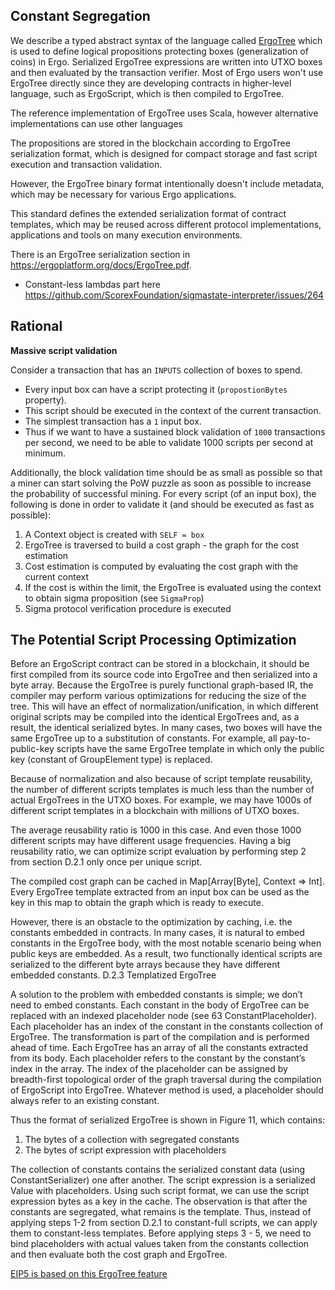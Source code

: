 ## Constant Segregation

We describe a typed abstract syntax of the language called [ErgoTree](https://ergoplatform.org/docs/ErgoTree.pdf) which is used to define logical propositions protecting boxes (generalization of coins) in Ergo. Serialized ErgoTree expressions are written into UTXO boxes and then evaluated by the transaction verifier. Most of Ergo users won't use ErgoTree directly since they are developing contracts in higher-level language, such as ErgoScript, which is then compiled to ErgoTree.


The reference implementation of ErgoTree uses Scala, however alternative implementations can use other languages

The propositions are stored in the blockchain according to ErgoTree serialization format, which is designed for compact storage and fast script execution and transaction validation.

However, the ErgoTree binary format intentionally doesn't include metadata, which may be necessary for various Ergo applications.

This standard defines the extended serialization format of contract templates, which may be reused across different protocol implementations, applications and tools on many execution environments.

There is an ErgoTree serialization section in https://ergoplatform.org/docs/ErgoTree.pdf.

- Constant-less lambdas part here https://github.com/ScorexFoundation/sigmastate-interpreter/issues/264

## Rational

**Massive script validation**

Consider a transaction that has an `INPUTS` collection of boxes to spend. 

- Every input box can have a script protecting it (`propostionBytes` property). 
- This script should be executed in the context of the current transaction. 
- The simplest transaction has a `1` input box. 
- Thus if we want to have a sustained block validation of `1000` transactions per second, we need to be able to validate 1000 scripts per second at minimum. 


Additionally, the block validation time should be as small as possible so that a miner can start solving the PoW puzzle as soon as possible to increase the probability of successful mining. For every script (of an input box), the following is done in order to validate it (and should be executed as fast as possible):

1. A Context object is created with `SELF = box`
2. ErgoTree is traversed to build a cost graph - the graph for the cost estimation
3. Cost estimation is computed by evaluating the cost graph with the current context
4. If the cost is within the limit, the ErgoTree is evaluated using the context to obtain sigma
proposition (see `SigmaProp`)
5. Sigma protocol verification procedure is executed

## The Potential Script Processing Optimization


Before an ErgoScript contract can be stored in a blockchain, it should be first compiled from its source code into ErgoTree and then serialized into a byte array. Because the ErgoTree is purely functional graph-based IR, the compiler may perform various optimizations for reducing the size of the tree. This will have an effect of normalization/unification, in which different original scripts may be compiled into the identical ErgoTrees and, as a result, the identical serialized bytes. In many cases, two boxes will have the same ErgoTree up to a substitution of constants. For example, all pay-to-public-key scripts have the same ErgoTree template in which only the public key (constant of GroupElement type) is replaced.


Because of normalization and also because of script template reusability, the number of different scripts templates is much less than the number of actual ErgoTrees in the UTXO boxes. For example, we may have 1000s of different script templates in a blockchain with millions of UTXO boxes.


The average reusability ratio is 1000 in this case. And even those 1000 different scripts may have different usage frequencies. Having a big reusability ratio, we can optimize script evaluation by performing step 2 from section D.2.1 only once per unique script.

The compiled cost graph can be cached in Map[Array[Byte], Context => Int]. Every ErgoTree template extracted from an input box can be used as the key in this map to obtain the graph which is ready to execute.

However, there is an obstacle to the optimization by caching, i.e. the constants embedded in contracts. In many cases, it is natural to embed constants in the ErgoTree body, with the most notable scenario being when public keys are embedded. As a result, two functionally identical scripts are serialized to the different byte arrays because they have different embedded constants. D.2.3 Templatized ErgoTree

A solution to the problem with embedded constants is simple; we don’t need to embed constants. Each constant in the body of ErgoTree can be replaced with an indexed placeholder node (see 63 ConstantPlaceholder). Each placeholder has an index of the constant in the constants collection of ErgoTree. The transformation is part of the compilation and is performed ahead of time. Each ErgoTree has an array of all the constants extracted from its body. Each placeholder refers to the constant by the constant’s index in the array. The index of the placeholder can be assigned by breadth-first topological order of the graph traversal during the compilation of ErgoScript into ErgoTree. Whatever method is used, a placeholder should always refer to an existing constant.

Thus the format of serialized ErgoTree is shown in Figure 11, which contains:

1. The bytes of a collection with segregated constants
2. The bytes of script expression with placeholders

The collection of constants contains the serialized constant data (using ConstantSerializer) one after another. The script expression is a serialized Value with placeholders. Using such script format, we can use the script expression bytes as a key in the cache. The observation is that after the constants are segregated, what remains is the template. Thus, instead of applying steps 1-2 from section D.2.1 to constant-full scripts, we can apply them to constant-less templates. Before applying steps 3 - 5, we need to bind placeholders with actual values taken from the constants collection and then evaluate both the cost graph and ErgoTree.

[EIP5 is based on this ErgoTree feature](https://github.com/ergoplatform/eips/blob/master/eip-0005.md)

